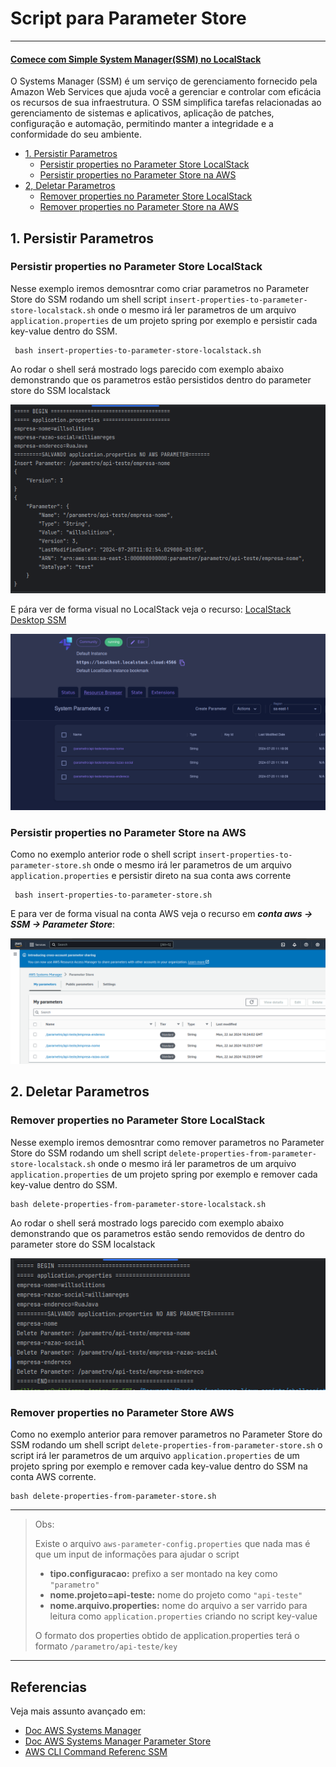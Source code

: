 # Script para Parameter Store

---

#### [Comece com Simple System Manager(SSM) no LocalStack ](https://docs.localstack.cloud/user-guide/aws/ssm/)

O Systems Manager (SSM) é um serviço de gerenciamento fornecido pela Amazon Web Services que ajuda você a gerenciar e
controlar com eficácia os recursos de sua infraestrutura. O SSM simplifica tarefas relacionadas ao gerenciamento de
sistemas e aplicativos, aplicação de patches, configuração e automação, permitindo manter a integridade e a conformidade
do seu ambiente.

* [1. Persistir Parametros](#1-persistir-parametros)
  * [Persistir properties no Parameter Store LocalStack](#persistir-properties-no-parameter-store-localstack) 
  * [Persistir properties no Parameter Store na AWS](#persistir-properties-no-parameter-store-na-aws) 
* [2, Deletar Parametros](#2-deletar-parametros)
    * [Remover properties no Parameter Store LocalStack](#remover-properties-no-parameter-store-localstack)
    * [Remover properties no Parameter Store na AWS](#remover-properties-no-parameter-store-aws)

## 1. Persistir Parametros

### Persistir properties no Parameter Store LocalStack

Nesse exemplo iremos demosntrar como criar parametros no Parameter Store do SSM rodando um shell script
`insert-properties-to-parameter-store-localstack.sh` onde o mesmo
irá ler parametros de um arquivo `application.properties` de um projeto spring por exemplo e persistir cada key-value
dentro do SSM.

```shell
 bash insert-properties-to-parameter-store-localstack.sh
```
Ao rodar o shell será mostrado logs parecido com exemplo abaixo demonstrando que os parametros estão persistidos dentro
do parameter store do SSM localstack

![image](./doc/image001.png)

E pára ver de forma visual no LocalStack veja o recurso:
[LocalStack Desktop SSM](https://app.localstack.cloud/inst/default/resources/ssm)

![image](./doc/image002.png)

### Persistir properties no Parameter Store na AWS

Como no exemplo anterior rode o shell script
`insert-properties-to-parameter-store.sh` onde o mesmo
irá ler parametros de um arquivo `application.properties` e persistir direto na sua conta aws corrente

```shell
 bash insert-properties-to-parameter-store.sh
```

E para ver de forma visual na conta AWS veja o recurso em ***conta aws -> SSM -> Parameter Store***:

![image](./doc/image004.png)

## 2. Deletar Parametros

### Remover properties no Parameter Store LocalStack
Nesse exemplo iremos demosntrar como remover parametros no Parameter Store do SSM rodando um shell script
`delete-properties-from-parameter-store-localstack.sh` onde o mesmo
irá ler parametros de um arquivo `application.properties` de um projeto spring por exemplo e remover cada key-value
dentro do SSM.

```shell
bash delete-properties-from-parameter-store-localstack.sh
```
Ao rodar o shell será mostrado logs parecido com exemplo abaixo demonstrando que os parametros estão sendo removidos de 
dentro do parameter store do SSM localstack

![image](./doc/image003.png)

### Remover properties no Parameter Store AWS
Como no exemplo anterior para remover parametros no Parameter Store do SSM rodando um shell script
`delete-properties-from-parameter-store.sh` o script
irá ler parametros de um arquivo `application.properties` de um projeto spring por exemplo e remover cada key-value
dentro do SSM na conta AWS corrente.

```shell
bash delete-properties-from-parameter-store.sh
```
---

> Obs:
> 
> Existe o arquivo `aws-parameter-config.properties` que nada mas é que um input de informações para ajudar o script
> * **tipo.configuracao:** prefixo a ser montado na key como `"parametro"`
> * **nome.projeto=api-teste:** nome do projeto como `"api-teste"`
> * **nome.arquivo.properties:** nome do arquivo a ser varrido para leitura como `application.properties` criando no 
> script key-value
> 
> O formato dos properties obtido de application.properties terá o formato `/parametro/api-teste/key`
---

## Referencias

Veja mais assunto avançado em:
- [Doc AWS Systems Manager](https://docs.aws.amazon.com/systems-manager/)
- [Doc AWS Systems Manager Parameter Store](https://docs.aws.amazon.com/systems-manager/latest/userguide/systems-manager-parameter-store.html)
- [AWS CLI Command Referenc SSM](https://awscli.amazonaws.com/v2/documentation/api/latest/reference/ssm/index.html)